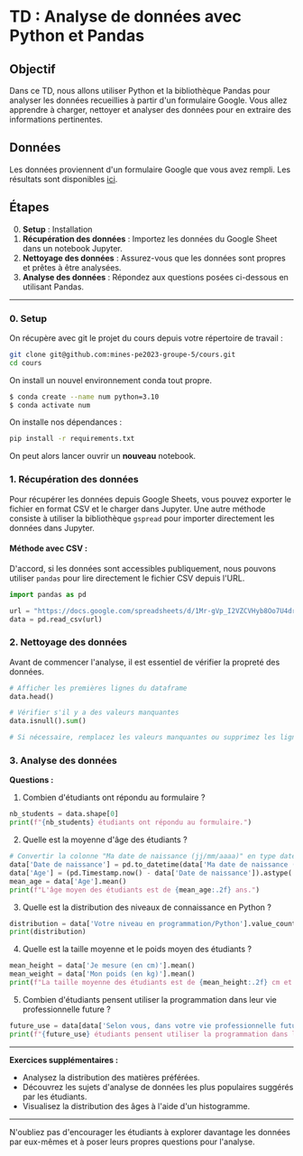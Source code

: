 # TD : Analyse de données avec Python et Pandas

## Objectif

Dans ce TD, nous allons utiliser Python et la bibliothèque Pandas pour analyser les données recueillies à partir d'un formulaire Google. Vous allez apprendre à charger, nettoyer et analyser des données pour en extraire des informations pertinentes.

## Données

Les données proviennent d'un formulaire Google que vous avez rempli. Les résultats sont disponibles [ici](https://docs.google.com/spreadsheets/d/1Mr-gVp_I2VZCVHyb8Oo7U4dr4o9zMCLXOXrnPrTgeTg/edit?resourcekey#gid=810928449).

## Étapes

0. **Setup** : Installation
1. **Récupération des données** : Importez les données du Google Sheet dans un notebook Jupyter.
2. **Nettoyage des données** : Assurez-vous que les données sont propres et prêtes à être analysées.
3. **Analyse des données** : Répondez aux questions posées ci-dessous en utilisant Pandas.

---

### 0. Setup

On récupère avec git le projet du cours depuis votre répertoire de travail :

```bash
git clone git@github.com:mines-pe2023-groupe-5/cours.git
cd cours
```

On install un nouvel environnement conda tout propre.

```bash
$ conda create --name num python=3.10
$ conda activate num
```

On installe nos dépendances :
```bash
pip install -r requirements.txt
```

On peut alors lancer ouvrir un **nouveau** notebook.

### 1. Récupération des données

Pour récupérer les données depuis Google Sheets, vous pouvez exporter le fichier en format CSV et le charger dans Jupyter. Une autre méthode consiste à utiliser la bibliothèque `gspread` pour importer directement les données dans Jupyter.

#### Méthode avec CSV :

D'accord, si les données sont accessibles publiquement, nous pouvons utiliser `pandas` pour lire directement le fichier CSV depuis l'URL.

```python
import pandas as pd

url = "https://docs.google.com/spreadsheets/d/1Mr-gVp_I2VZCVHyb8Oo7U4dr4o9zMCLXOXrnPrTgeTg/export?format=csv&gid=810928449"
data = pd.read_csv(url)
```

### 2. Nettoyage des données

Avant de commencer l'analyse, il est essentiel de vérifier la propreté des données.

```python
# Afficher les premières lignes du dataframe
data.head()

# Vérifier s'il y a des valeurs manquantes
data.isnull().sum()

# Si nécessaire, remplacez les valeurs manquantes ou supprimez les lignes/colonnes concernées
```

### 3. Analyse des données

**Questions :**

1. Combien d'étudiants ont répondu au formulaire ?
```python
nb_students = data.shape[0]
print(f"{nb_students} étudiants ont répondu au formulaire.")
```

2. Quelle est la moyenne d'âge des étudiants ?
```python
# Convertir la colonne "Ma date de naissance (jj/mm/aaaa)" en type datetime
data['Date de naissance'] = pd.to_datetime(data['Ma date de naissance (jj/mm/aaaa)'], format='%d/%m/%Y')
data['Age'] = (pd.Timestamp.now() - data['Date de naissance']).astype('<m8[Y]')
mean_age = data['Age'].mean()
print(f"L'âge moyen des étudiants est de {mean_age:.2f} ans.")
```

3. Quelle est la distribution des niveaux de connaissance en Python ?
```python
distribution = data['Votre niveau en programmation/Python'].value_counts()
print(distribution)
```

4. Quelle est la taille moyenne et le poids moyen des étudiants ?
```python
mean_height = data['Je mesure (en cm)'].mean()
mean_weight = data['Mon poids (en kg)'].mean()
print(f"La taille moyenne des étudiants est de {mean_height:.2f} cm et le poids moyen est de {mean_weight:.2f} kg.")
```

5. Combien d'étudiants pensent utiliser la programmation dans leur vie professionnelle future ?
```python
future_use = data[data['Selon vous, dans votre vie professionnelle future, vous utiliserez la programmation ?'] == 'Oui'].shape[0]
print(f"{future_use} étudiants pensent utiliser la programmation dans leur vie professionnelle future.")
```

---

**Exercices supplémentaires :**

- Analysez la distribution des matières préférées.
- Découvrez les sujets d'analyse de données les plus populaires suggérés par les étudiants.
- Visualisez la distribution des âges à l'aide d'un histogramme.

---

N'oubliez pas d'encourager les étudiants à explorer davantage les données par eux-mêmes et à poser leurs propres questions pour l'analyse.